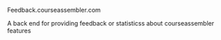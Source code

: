Feedback.courseassembler.com

A back end for providing feedback or statisticss about courseassembler features